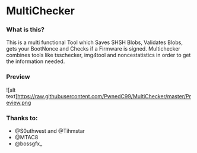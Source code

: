 # MultiChecker
### What is this?
This is a multi functional Tool which Saves SHSH Blobs, Validates Blobs, gets your BootNonce and Checks if a Firmware is signed. Multichecker combines tools like tsschecker, img4tool and noncestatistics in order to get the information needed.

### Preview
![alt text]https://raw.githubusercontent.com/PwnedC99/MultiChecker/master/Preview.png

### Thanks to:
- @S0uthwest and @Tihmstar
- @MTAC8
- @bossgfx_
